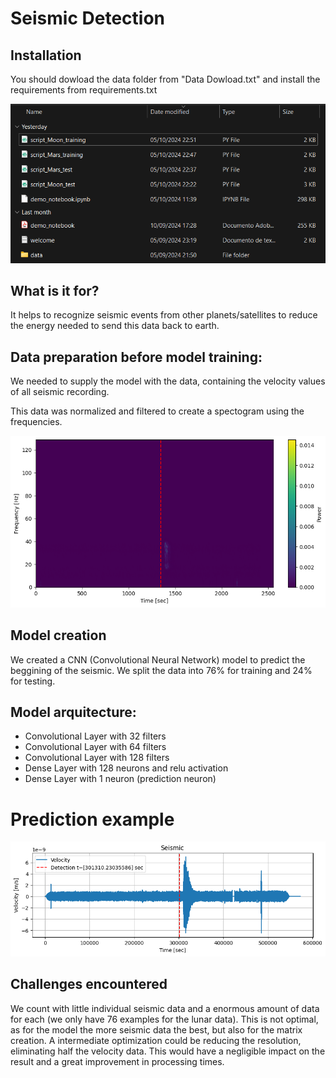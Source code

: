 # Seismic Detection

## Installation
You should dowload the data folder from "Data Dowload.txt" and install the requirements from requirements.txt

![Guide](Example.png)

## What is it for?
It helps to recognize seismic events from other planets/satellites to reduce the energy needed to send this data back to earth.

## Data preparation before model training:
We needed to supply the model with the data, containing the velocity values of all seismic recording.

This data was normalized and filtered to create a spectogram using the frequencies.

![Spectogram](output2.png)

## Model creation
We created a CNN (Convolutional Neural Network) model to predict the beggining of the seismic.
We split the data into 76% for training and 24% for testing.

## Model arquitecture:
- Convolutional Layer with 32 filters
- Convolutional Layer with 64 filters
- Convolutional Layer with 128 filters
- Dense Layer with 128 neurons and relu activation
- Dense Layer with 1 neuron (prediction neuron)

# Prediction example
![Lunar seismic detection](output.png)

## Challenges encountered
We count with little individual seismic data and a enormous amount of data for each (we only have 76 examples for the lunar data). This is not optimal, as for the model the more seismic data the best, but also for the matrix creation.
A intermediate optimization could be reducing the resolution, eliminating half
the velocity data. This would have a negligible impact on the result and a great improvement
in processing times.
